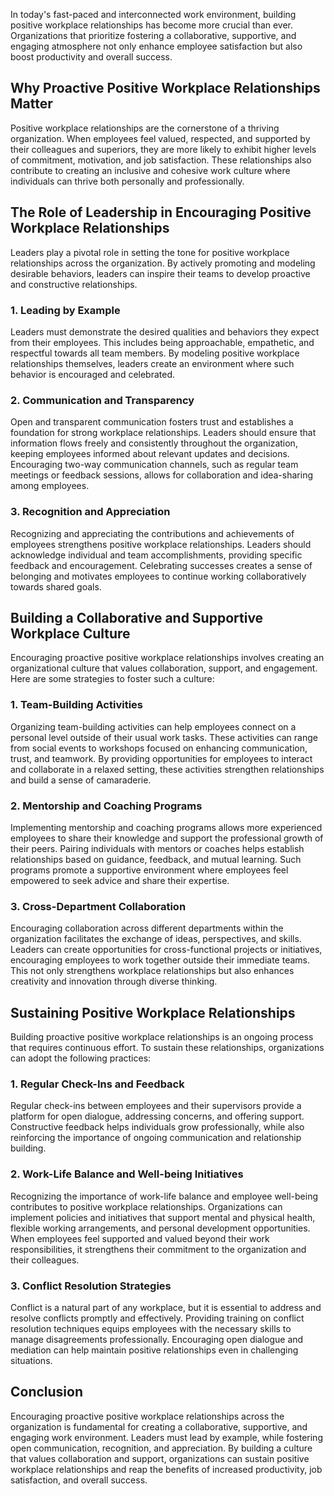 
In today's fast-paced and interconnected work environment, building positive workplace relationships has become more crucial than ever. Organizations that prioritize fostering a collaborative, supportive, and engaging atmosphere not only enhance employee satisfaction but also boost productivity and overall success.

Why Proactive Positive Workplace Relationships Matter
-----------------------------------------------------

Positive workplace relationships are the cornerstone of a thriving organization. When employees feel valued, respected, and supported by their colleagues and superiors, they are more likely to exhibit higher levels of commitment, motivation, and job satisfaction. These relationships also contribute to creating an inclusive and cohesive work culture where individuals can thrive both personally and professionally.

The Role of Leadership in Encouraging Positive Workplace Relationships
----------------------------------------------------------------------

Leaders play a pivotal role in setting the tone for positive workplace relationships across the organization. By actively promoting and modeling desirable behaviors, leaders can inspire their teams to develop proactive and constructive relationships.

### 1. Leading by Example

Leaders must demonstrate the desired qualities and behaviors they expect from their employees. This includes being approachable, empathetic, and respectful towards all team members. By modeling positive workplace relationships themselves, leaders create an environment where such behavior is encouraged and celebrated.

### 2. Communication and Transparency

Open and transparent communication fosters trust and establishes a foundation for strong workplace relationships. Leaders should ensure that information flows freely and consistently throughout the organization, keeping employees informed about relevant updates and decisions. Encouraging two-way communication channels, such as regular team meetings or feedback sessions, allows for collaboration and idea-sharing among employees.

### 3. Recognition and Appreciation

Recognizing and appreciating the contributions and achievements of employees strengthens positive workplace relationships. Leaders should acknowledge individual and team accomplishments, providing specific feedback and encouragement. Celebrating successes creates a sense of belonging and motivates employees to continue working collaboratively towards shared goals.

Building a Collaborative and Supportive Workplace Culture
---------------------------------------------------------

Encouraging proactive positive workplace relationships involves creating an organizational culture that values collaboration, support, and engagement. Here are some strategies to foster such a culture:

### 1. Team-Building Activities

Organizing team-building activities can help employees connect on a personal level outside of their usual work tasks. These activities can range from social events to workshops focused on enhancing communication, trust, and teamwork. By providing opportunities for employees to interact and collaborate in a relaxed setting, these activities strengthen relationships and build a sense of camaraderie.

### 2. Mentorship and Coaching Programs

Implementing mentorship and coaching programs allows more experienced employees to share their knowledge and support the professional growth of their peers. Pairing individuals with mentors or coaches helps establish relationships based on guidance, feedback, and mutual learning. Such programs promote a supportive environment where employees feel empowered to seek advice and share their expertise.

### 3. Cross-Department Collaboration

Encouraging collaboration across different departments within the organization facilitates the exchange of ideas, perspectives, and skills. Leaders can create opportunities for cross-functional projects or initiatives, encouraging employees to work together outside their immediate teams. This not only strengthens workplace relationships but also enhances creativity and innovation through diverse thinking.

Sustaining Positive Workplace Relationships
-------------------------------------------

Building proactive positive workplace relationships is an ongoing process that requires continuous effort. To sustain these relationships, organizations can adopt the following practices:

### 1. Regular Check-Ins and Feedback

Regular check-ins between employees and their supervisors provide a platform for open dialogue, addressing concerns, and offering support. Constructive feedback helps individuals grow professionally, while also reinforcing the importance of ongoing communication and relationship building.

### 2. Work-Life Balance and Well-being Initiatives

Recognizing the importance of work-life balance and employee well-being contributes to positive workplace relationships. Organizations can implement policies and initiatives that support mental and physical health, flexible working arrangements, and personal development opportunities. When employees feel supported and valued beyond their work responsibilities, it strengthens their commitment to the organization and their colleagues.

### 3. Conflict Resolution Strategies

Conflict is a natural part of any workplace, but it is essential to address and resolve conflicts promptly and effectively. Providing training on conflict resolution techniques equips employees with the necessary skills to manage disagreements professionally. Encouraging open dialogue and mediation can help maintain positive relationships even in challenging situations.

Conclusion
----------

Encouraging proactive positive workplace relationships across the organization is fundamental for creating a collaborative, supportive, and engaging work environment. Leaders must lead by example, while fostering open communication, recognition, and appreciation. By building a culture that values collaboration and support, organizations can sustain positive workplace relationships and reap the benefits of increased productivity, job satisfaction, and overall success.
